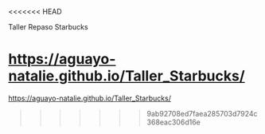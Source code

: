 <<<<<<< HEAD

Taller Repaso Starbucks


https://aguayo-natalie.github.io/Taller_Starbucks/
=======
https://aguayo-natalie.github.io/Taller_Starbucks/
>>>>>>> 9ab92708ed7faea285703d7924c368eac306d16e
